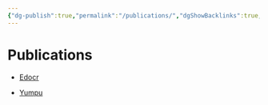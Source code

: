```yaml
---
{"dg-publish":true,"permalink":"/publications/","dgShowBacklinks":true,"dgShowLocalGraph":true}
---
```


# Publications

- [Edocr](https://www.edocr.com/)

- [Yumpu](https://www.yumpu.com/en)